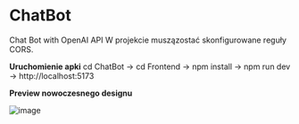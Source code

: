 # ChatBot
Chat Bot with OpenAI API
W projekcie muszązostać skonfigurowane reguły CORS.

**Uruchomienie apki**
cd ChatBot -> cd Frontend -> npm install -> npm run dev -> http://localhost:5173

**Preview nowoczesnego designu**

![image](https://github.com/user-attachments/assets/bcaa0cf8-6ade-4e6b-9d85-0b7fa450afe6)


